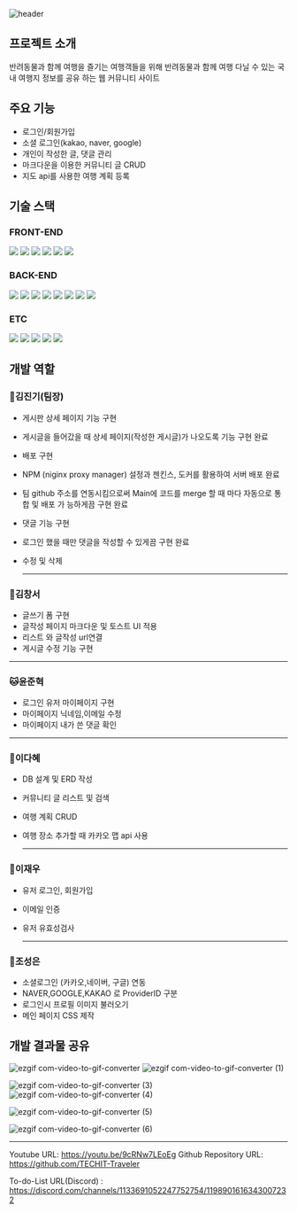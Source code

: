 ![header](https://capsule-render.vercel.app/api?type=waving&height=300&color=gradient&text=Traveler%20S2)
## 프로젝트 소개
반려동물과 함께 여행을 즐기는 여행객들을 위해 반려동물과 함께 여행 다닐 수 있는 국내 여행지 정보를 공유 하는 웹 커뮤니티 사이트

## 주요 기능
- 로그인/회원가입
- 소셜 로그인(kakao, naver, google)
- 개인이 작성한 글, 댓글 관리
- 마크다운을 이용한 커뮤니티 글 CRUD
- 지도 api를 사용한 여행 계획 등록


## 기술 스택
### FRONT-END
<img src="https://img.shields.io/badge/HTML-FE642E?style=for-the-badge&logo=Html&logoColor=white"> <img src="https://img.shields.io/badge/CSS-2E64FE?style=for-the-badge&logo=CSS&logoColor=white">
<img src="https://img.shields.io/badge/Bootstrap-8000FF?style=for-the-badge&logo=Bootstrap&logoColor=white">
<img src="https://img.shields.io/badge/JavaScript-FACC2E?style=for-the-badge&logo=JavaScript&logoColor=white">
<img src="https://img.shields.io/badge/KAKAO MAP API-yellow?style=for-the-badge&logo=KAKAO&logoColor=white">
<img src="https://img.shields.io/badge/TOAST UI-08298A?style=for-the-badge&logo=TOAST UI&logoColor=white">

### BACK-END
<img src="https://img.shields.io/badge/Java-orange?style=for-the-badge&logo=Java&logoColor=white"> <img src="https://img.shields.io/badge/Spring Boot-green?style=for-the-badge&logo=Spring Boot&logoColor=white">
<img src="https://img.shields.io/badge/Gradle-navy?style=for-the-badge&logo=Gradle&logoColor=white">
<img src="https://img.shields.io/badge/Lombok-red?style=for-the-badge&logo=Lombok&logoColor=white">
<img src="https://img.shields.io/badge/Spring Data JPA-green?style=for-the-badge&logo=Spring Data JPA&logoColor=white">
<img src="https://img.shields.io/badge/MySQL-blue?style=for-the-badge&logo=MySQL&logoColor=white">
<img src="https://img.shields.io/badge/Spring Security-A5DF00?style=for-the-badge&logo=Spring Security&logoColor=white">
<img src="https://img.shields.io/badge/OAuth2-0080FF?style=for-the-badge&logo=OAuth&logoColor=white">


### ETC
<img src="https://img.shields.io/badge/Git-FE642E?style=for-the-badge&logo=Git&logoColor=white"> <img src="https://img.shields.io/badge/GitHub-585858?style=for-the-badge&logo=GitHub&logoColor=white">
<img src="https://img.shields.io/badge/NGINX-31B404?style=for-the-badge&logo=NGINX&logoColor=white">
<img src="https://img.shields.io/badge/Jenkins-DF0101?style=for-the-badge&logo=Jenkins&logoColor=white">
<img src="https://img.shields.io/badge/Docker-2E9AFE?style=for-the-badge&logo=Docker&logoColor=white">


  
## 개발 역할


### :dog:김진기(팀장)

- 게시판 상세 페이지 기능 구현
- 게시글을 들어갔을 때 상세 페이지(작성한 게시글)가 나오도록 기능 구현 완료
- 배포 구현
- NPM (niginx proxy manager) 설정과 젠킨스, 도커를 활용하여 서버 배포 완료
- 팀 github 주소를  연동시킴으로써 Main에 코드를 merge 할 때 마다 자동으로 통합 및 배포 가 능하게끔 구현 완료
- 댓글 기능 구현
- 로그인 했을 때만 댓글을 작성할 수 있게끔 구현 완료
- 수정 및 삭제
    
    ---
    

### :baby_chick:김창서

- 글쓰기 폼 구현
- 글작성 페이지 마크다운 및 토스트 UI 적용
- 리스트 와 글작성 url연결
- 게시글 수정 기능 구현

---

### :cat:윤준혁

- 로그인 유저 마이페이지 구현
- 마이페이지 닉네임,이메일 수정
- 마이페이지 내가 쓴 댓글 확인

---

### :rabbit:이다혜

- DB 설계 및 ERD 작성
- 커뮤니티 글 리스트 및 검색
- 여행 계획 CRUD
- 여행 장소 추가할 때 카카오 맵 api 사용
    
    ---
    

### :wolf:이재우

- 유저 로그인, 회원가입
- 이메일 인증
- 유저 유효성검사
    
    ---
    

### :hamster:조성은

- 소셜로그인  (카카오,네이버, 구글) 연동
- NAVER,GOOGLE,KAKAO 로 ProviderID 구분
- 로그인시 프로필 이미지 불러오기
- 메인 페이지 CSS 제작



## 개발 결과물 공유
![ezgif com-video-to-gif-converter](https://github.com/TECHIT-Traveler/traveler/assets/130129061/f0844610-8a47-4986-905e-c7a556a876e4)
![ezgif com-video-to-gif-converter (1)](https://github.com/TECHIT-Traveler/traveler/assets/130129061/ae2f51d5-a22b-4a37-bea2-f9e2c41445e3)

![ezgif com-video-to-gif-converter (3)](https://github.com/TECHIT-Traveler/traveler/assets/130129061/c3e20120-327b-4543-9b92-037690b294c1)
![ezgif com-video-to-gif-converter (4)](https://github.com/TECHIT-Traveler/traveler/assets/130129061/395d337c-28a6-4128-a316-959930771261)

![ezgif com-video-to-gif-converter (5)](https://github.com/TECHIT-Traveler/traveler/assets/130129061/645c46cf-66e2-4539-9e96-eef381122a97)

![ezgif com-video-to-gif-converter (6)](https://github.com/TECHIT-Traveler/traveler/assets/130129061/3d2b24a2-bc53-42a1-bbc3-ccb2861cbda9)

---
Youtube URL: https://youtu.be/9cRNw7LEoEg
Github Repository URL: https://github.com/TECHIT-Traveler

To-do-List URL(Discord) : https://discord.com/channels/1133691052247752754/1198901616343007232
